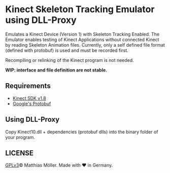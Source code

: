 ﻿# Kinect Skeleton Tracking Emulator using DLL-Proxy

Emulates a Kinect Device (Version 1) with Skeleton Tracking Enabled.
The Emulator enables testing of Kinect Applications without connected Kinect 
by reading Skeleton Animation files.
Currently, only a self defined file format (defined with protobuf) is used and
must be recorded first.

Recompiling or relinking of the Kinect program is not needed.

__WIP: interface and file definition are not stable.__

## Requirements
- [Kinect SDK v1.8](https://www.microsoft.com/en-us/download/details.aspx?id=40278)
- [Google's Protobuf](https://github.com/google/protobuf)

## Using DLL-Proxy
Copy Kinect10.dll + dependencies (protobuf dlls) into the binary folder of your program.

## LICENSE
[GPLv3](./License)© Matthias Möller. Made with ♥ in Germany.